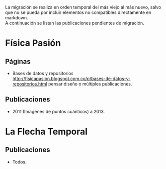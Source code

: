 La migración se realiza en orden temporal del más viejo al más nuevo, salvo que no se pueda por incluir elementos no compatibles directamente en markdown.  
A continuación se listan las publicaciones pendientes de migración.  

# Física Pasión

## Páginas  

+   Bases de datos y repositorios http://fisicapasion.blogspot.com.co/p/bases-de-datos-y-repositorios.html pensar diseño o múltiples publicaciones.  

## Publicaciones

+   2011 (Imagenes de puntos cuánticos) a 2013.  

# La Flecha Temporal

## Publicaciones

+   Todos.
